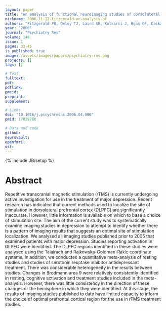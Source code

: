 ```yaml
---
layout: paper
title: "An analysis of functional neuroimaging studies of dorsolateral prefrontal cortical activity in depression."
nickname: 2006-11-22-fitzgerald-an-analysis-of
authors: "Fitzgerald PB, Oxley TJ, Laird AR, Kulkarni J, Egan GF, Daskalakis ZJ"
year: "2006"
journal: "Psychiatry Res"
volume: 148
issue: 1
pages: 33-45
is_published: true
image: /assets/images/papers/psychiatry-res.png
projects: []
tags: []

# Text
fulltext:
pdf:
pdflink:
pmcid: 
preprint:
supplement:

# Links
doi: "10.1016/j.pscychresns.2006.04.006"
pmid: 17029760

# Data and code
github:
neurovault:
openfmri:
osf:
---
```

{% include JB/setup %}

# Abstract

Repetitive transcranial magnetic stimulation (rTMS) is currently undergoing active investigation for use in the treatment of major depression. Recent research has indicated that current methods used to localize the site of stimulation in dorsolateral prefrontal cortex (DLPFC) are significantly inaccurate. However, little information is available on which to base a choice of stimulation site. The aim of the current study was to systematically examine imaging studies in depression to attempt to identify whether there is a pattern of imaging results that suggests an optimal site of stimulation localization. We analysed all imaging studies published prior to 2005 that examined patients with major depression. Studies reporting activation in DLPFC were identified. The DLPFC regions identified in these studies were analysed using the Talairach and Rajkowska-Goldman-Rakic coordinate systems. In addition, we conducted a quantitative meta-analysis of resting studies and studies of serotonin reuptake inhibitor antidepressant treatment. There was considerable heterogeneity in the results between studies. Changes in Brodmann area 9 were relatively consistently identified in resting, cognitive activation and treatment studies included in the meta-analysis. However, there was little consistency in the direction of these changes or the hemisphere in which they were identified. At this stage, the results of imaging studies published to date have limited capacity to inform the choice of optimal prefrontal cortical region for the use in rTMS treatment studies.
